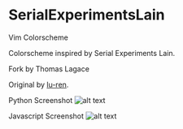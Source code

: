 # SerialExperimentsLain
Vim Colorscheme

Colorscheme inspired by Serial Experiments Lain.

Fork by Thomas Lagace

Original by [lu-ren](https://github.com/lu-ren/SerialExperimentsLain "lu-ren").

Python Screenshot
![alt text][python]

Javascript Screenshot
![alt text][javascript]

[python]: https://github.com/lu-ren/SerialExperimentsLain/blob/master/screenshots/PythonScreenshot.png "Python Screenshot"
[javascript]: https://github.com/lu-ren/SerialExperimentsLain/blob/master/screenshots/JavascriptScreenshot.png "Javascript Screenshot"

